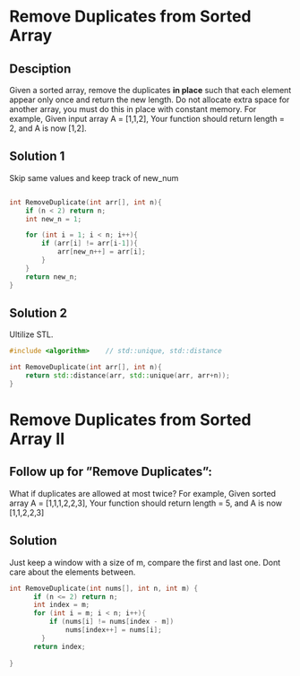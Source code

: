 # Remove Duplicates from Sorted Array

## Desciption

Given a sorted array, remove the duplicates **in place** such that each element appear only once and return the new length.
Do not allocate extra space for another array, you must do this in place with constant memory.
For example, Given input array A = [1,1,2],
Your function should return length = 2, and A is now [1,2].

## Solution 1

Skip same values and keep track of new_num

```cpp

int RemoveDuplicate(int arr[], int n){
	if (n < 2) return n;
	int new_n = 1;

	for (int i = 1; i < n; i++){
		if (arr[i] != arr[i-1]){
			arr[new_n++] = arr[i];
		}
	}
	return new_n;
}
```

## Solution 2

Ultilize STL.

```cpp
#include <algorithm>    // std::unique, std::distance

int RemoveDuplicate(int arr[], int n){
	return std::distance(arr, std::unique(arr, arr+n));
}
```

# Remove Duplicates from Sorted Array II

## Follow up for ”Remove Duplicates”: 

What if duplicates are allowed at most twice? For example, Given sorted array A = [1,1,1,2,2,3],
Your function should return length = 5, and A is now [1,1,2,2,3]

## Solution

Just keep a window with a size of m, compare the first and last one. Dont care about the elements between.

```cpp
int RemoveDuplicate(int nums[], int n, int m) {
      if (n <= 2) return n;
      int index = m;
      for (int i = m; i < n; i++){
          if (nums[i] != nums[index - m])
              nums[index++] = nums[i];
        }
      return index;
    
}
```
